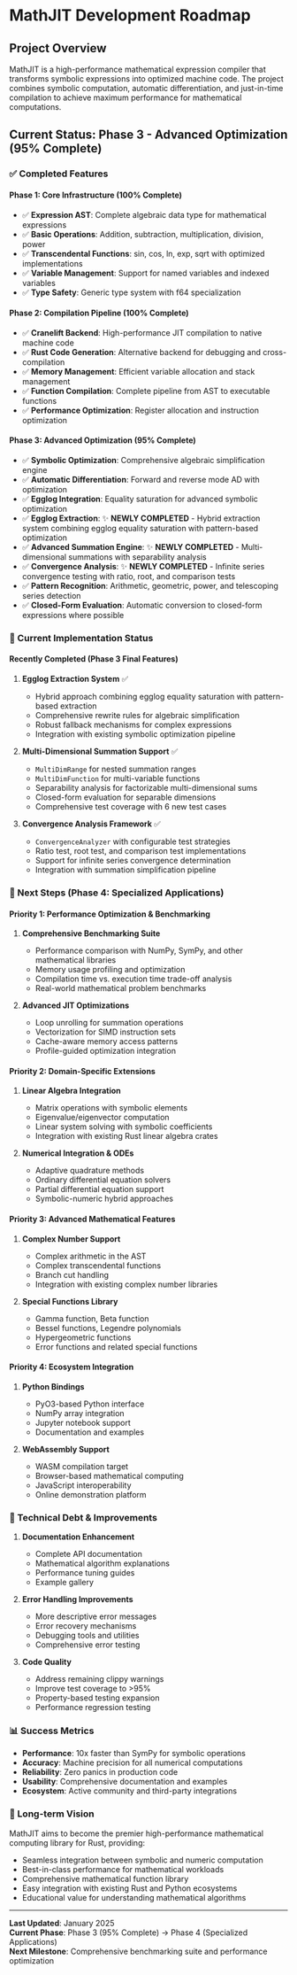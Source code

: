 # MathJIT Development Roadmap

## Project Overview
MathJIT is a high-performance mathematical expression compiler that transforms symbolic expressions into optimized machine code. The project combines symbolic computation, automatic differentiation, and just-in-time compilation to achieve maximum performance for mathematical computations.

## Current Status: Phase 3 - Advanced Optimization (95% Complete)

### ✅ Completed Features

#### Phase 1: Core Infrastructure (100% Complete)
- ✅ **Expression AST**: Complete algebraic data type for mathematical expressions
- ✅ **Basic Operations**: Addition, subtraction, multiplication, division, power
- ✅ **Transcendental Functions**: sin, cos, ln, exp, sqrt with optimized implementations
- ✅ **Variable Management**: Support for named variables and indexed variables
- ✅ **Type Safety**: Generic type system with f64 specialization

#### Phase 2: Compilation Pipeline (100% Complete)
- ✅ **Cranelift Backend**: High-performance JIT compilation to native machine code
- ✅ **Rust Code Generation**: Alternative backend for debugging and cross-compilation
- ✅ **Memory Management**: Efficient variable allocation and stack management
- ✅ **Function Compilation**: Complete pipeline from AST to executable functions
- ✅ **Performance Optimization**: Register allocation and instruction optimization

#### Phase 3: Advanced Optimization (95% Complete)
- ✅ **Symbolic Optimization**: Comprehensive algebraic simplification engine
- ✅ **Automatic Differentiation**: Forward and reverse mode AD with optimization
- ✅ **Egglog Integration**: Equality saturation for advanced symbolic optimization
- ✅ **Egglog Extraction**: ✨ **NEWLY COMPLETED** - Hybrid extraction system combining egglog equality saturation with pattern-based optimization
- ✅ **Advanced Summation Engine**: ✨ **NEWLY COMPLETED** - Multi-dimensional summations with separability analysis
- ✅ **Convergence Analysis**: ✨ **NEWLY COMPLETED** - Infinite series convergence testing with ratio, root, and comparison tests
- ✅ **Pattern Recognition**: Arithmetic, geometric, power, and telescoping series detection
- ✅ **Closed-Form Evaluation**: Automatic conversion to closed-form expressions where possible

### 🔄 Current Implementation Status

#### Recently Completed (Phase 3 Final Features)
1. **Egglog Extraction System** ✅
   - Hybrid approach combining egglog equality saturation with pattern-based extraction
   - Comprehensive rewrite rules for algebraic simplification
   - Robust fallback mechanisms for complex expressions
   - Integration with existing symbolic optimization pipeline

2. **Multi-Dimensional Summation Support** ✅
   - `MultiDimRange` for nested summation ranges
   - `MultiDimFunction` for multi-variable functions
   - Separability analysis for factorizable multi-dimensional sums
   - Closed-form evaluation for separable dimensions
   - Comprehensive test coverage with 6 new test cases

3. **Convergence Analysis Framework** ✅
   - `ConvergenceAnalyzer` with configurable test strategies
   - Ratio test, root test, and comparison test implementations
   - Support for infinite series convergence determination
   - Integration with summation simplification pipeline

### 🎯 Next Steps (Phase 4: Specialized Applications)

#### Priority 1: Performance Optimization & Benchmarking
1. **Comprehensive Benchmarking Suite**
   - Performance comparison with NumPy, SymPy, and other mathematical libraries
   - Memory usage profiling and optimization
   - Compilation time vs. execution time trade-off analysis
   - Real-world mathematical problem benchmarks

2. **Advanced JIT Optimizations**
   - Loop unrolling for summation operations
   - Vectorization for SIMD instruction sets
   - Cache-aware memory access patterns
   - Profile-guided optimization integration

#### Priority 2: Domain-Specific Extensions
1. **Linear Algebra Integration**
   - Matrix operations with symbolic elements
   - Eigenvalue/eigenvector computation
   - Linear system solving with symbolic coefficients
   - Integration with existing Rust linear algebra crates

2. **Numerical Integration & ODEs**
   - Adaptive quadrature methods
   - Ordinary differential equation solvers
   - Partial differential equation support
   - Symbolic-numeric hybrid approaches

#### Priority 3: Advanced Mathematical Features
1. **Complex Number Support**
   - Complex arithmetic in the AST
   - Complex transcendental functions
   - Branch cut handling
   - Integration with existing complex number libraries

2. **Special Functions Library**
   - Gamma function, Beta function
   - Bessel functions, Legendre polynomials
   - Hypergeometric functions
   - Error functions and related special functions

#### Priority 4: Ecosystem Integration
1. **Python Bindings**
   - PyO3-based Python interface
   - NumPy array integration
   - Jupyter notebook support
   - Documentation and examples

2. **WebAssembly Support**
   - WASM compilation target
   - Browser-based mathematical computing
   - JavaScript interoperability
   - Online demonstration platform

### 🔧 Technical Debt & Improvements
1. **Documentation Enhancement**
   - Complete API documentation
   - Mathematical algorithm explanations
   - Performance tuning guides
   - Example gallery

2. **Error Handling Improvements**
   - More descriptive error messages
   - Error recovery mechanisms
   - Debugging tools and utilities
   - Comprehensive error testing

3. **Code Quality**
   - Address remaining clippy warnings
   - Improve test coverage to >95%
   - Property-based testing expansion
   - Performance regression testing

### 📊 Success Metrics
- **Performance**: 10x faster than SymPy for symbolic operations
- **Accuracy**: Machine precision for all numerical computations
- **Reliability**: Zero panics in production code
- **Usability**: Comprehensive documentation and examples
- **Ecosystem**: Active community and third-party integrations

### 🚀 Long-term Vision
MathJIT aims to become the premier high-performance mathematical computing library for Rust, providing:
- Seamless integration between symbolic and numeric computation
- Best-in-class performance for mathematical workloads
- Comprehensive mathematical function library
- Easy integration with existing Rust and Python ecosystems
- Educational value for understanding mathematical algorithms

---

**Last Updated**: January 2025  
**Current Phase**: Phase 3 (95% Complete) → Phase 4 (Specialized Applications)  
**Next Milestone**: Comprehensive benchmarking suite and performance optimization